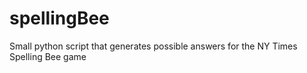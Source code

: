 # spellingBee
 Small python script that generates possible answers for the NY Times Spelling Bee game
